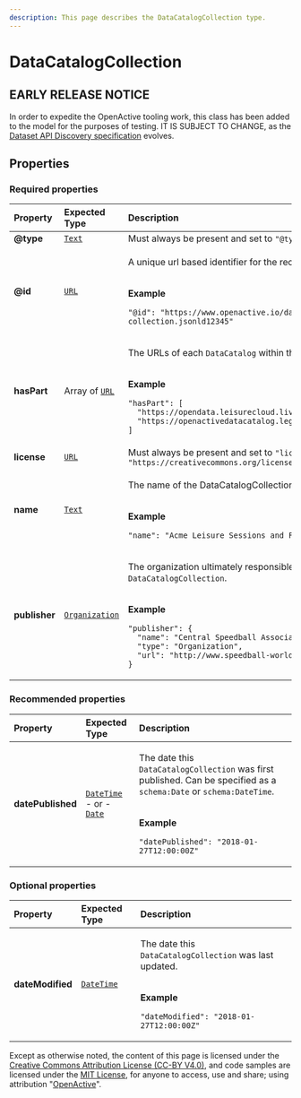 ```yaml
---
description: This page describes the DataCatalogCollection type.
---
```


# DataCatalogCollection

## **EARLY RELEASE NOTICE**
In order to expedite the OpenActive tooling work, this class has been added to the model for the purposes of testing.
IT IS SUBJECT TO CHANGE, as the [Dataset API Discovery specification](https://www.openactive.io/dataset-api-discovery/EditorsDraft/) evolves.



## **Properties**

### **Required properties**
    
<table>
  <thead>
    <tr>
      <th style="text-align:left">Property</th>
      <th style="text-align:left">Expected Type</th>
      <th style="text-align:left">Description</th>
    </tr>
  </thead>
  <tbody>
    <tr>
      <td style="text-align:left"><b>@type</b></td>
      <td style="text-align:left">
        <a href="https://schema.org/Text"><code>Text</code></a>
      </td>
      <td style="text-align:left">
        Must always be present and set to <code>"@type": "DataCatalogCollection"</code>
      </td>
    </tr>
    <tr>
      <td style="text-align:left"><b>@id</b></td>
      <td style="text-align:left">
        <a href="https://schema.org/URL"><code>URL</code></a>
      </td>
      <td style="text-align:left">
        <p>A unique url based identifier for the record</p><p></br><b>Example</b></p><p><code>"@id": "https://www.openactive.io/data-catalogs/data-catalog-collection.jsonld12345"</code></p>
      </td>
    </tr>
    <tr>
      <td style="text-align:left"><b>hasPart</b></td>
      <td style="text-align:left">
        Array of <a href="https://schema.org/URL"><code>URL</code></a>
      </td>
      <td style="text-align:left">
        <p>The URLs of each <code>DataCatalog</code> within this <code>DataCatalogCollection</code>.</p><p></br><b>Example</b></p><p><code>"hasPart": [<br/>&nbsp;&nbsp;&quot;https://opendata.leisurecloud.live/api/datacatalog&quot;,<br/>&nbsp;&nbsp;&quot;https://openactivedatacatalog.legendonlineservices.co.uk/api/DataCatalog&quot;<br/>]</code></p>
      </td>
    </tr>
    <tr>
      <td style="text-align:left"><b>license</b></td>
      <td style="text-align:left">
        <a href="https://schema.org/URL"><code>URL</code></a>
      </td>
      <td style="text-align:left">
        Must always be present and set to <code>"license": "https://creativecommons.org/licenses/by/4.0/"</code>
      </td>
    </tr>
    <tr>
      <td style="text-align:left"><b>name</b></td>
      <td style="text-align:left">
        <a href="https://schema.org/Text"><code>Text</code></a>
      </td>
      <td style="text-align:left">
        <p>The name of the DataCatalogCollection</p><p></br><b>Example</b></p><p><code>"name": "Acme Leisure Sessions and Facilities"</code></p>
      </td>
    </tr>
    <tr>
      <td style="text-align:left"><b>publisher</b></td>
      <td style="text-align:left">
        <a href="https://developer.openactive.io/data-model/types/organization"><code>Organization</code></a>
      </td>
      <td style="text-align:left">
        <p>The organization ultimately responsible for maintaining this <code>DataCatalogCollection</code>.</p><p></br><b>Example</b></p><p><code>"publisher": {<br/>&nbsp;&nbsp;&quot;name&quot;:&nbsp;&quot;Central&nbsp;Speedball&nbsp;Association&quot;,<br/>&nbsp;&nbsp;&quot;type&quot;:&nbsp;&quot;Organization&quot;,<br/>&nbsp;&nbsp;&quot;url&quot;:&nbsp;&quot;http://www.speedball-world.com&quot;<br/>}</code></p>
      </td>
    </tr>
  </tbody>
</table>


### **Recommended properties**
    
<table>
  <thead>
    <tr>
      <th style="text-align:left">Property</th>
      <th style="text-align:left">Expected Type</th>
      <th style="text-align:left">Description</th>
    </tr>
  </thead>
  <tbody>
    <tr>
      <td style="text-align:left"><b>datePublished</b></td>
      <td style="text-align:left">
        <a href="https://schema.org/DateTime"><code>DateTime</code></a><br/> - or - <br/><a href="https://schema.org/Date"><code>Date</code></a>
      </td>
      <td style="text-align:left">
        <p>The date this <code>DataCatalogCollection</code> was first published. Can be specified as a <code>schema:Date</code> or <code>schema:DateTime</code>.</p><p></br><b>Example</b></p><p><code>"datePublished": "2018-01-27T12:00:00Z"</code></p>
      </td>
    </tr>
  </tbody>
</table>


### **Optional properties**
    
<table>
  <thead>
    <tr>
      <th style="text-align:left">Property</th>
      <th style="text-align:left">Expected Type</th>
      <th style="text-align:left">Description</th>
    </tr>
  </thead>
  <tbody>
    <tr>
      <td style="text-align:left"><b>dateModified</b></td>
      <td style="text-align:left">
        <a href="https://schema.org/DateTime"><code>DateTime</code></a>
      </td>
      <td style="text-align:left">
        <p>The date this <code>DataCatalogCollection</code> was last updated.</p><p></br><b>Example</b></p><p><code>"dateModified": "2018-01-27T12:00:00Z"</code></p>
      </td>
    </tr>
  </tbody>
</table>






Except as otherwise noted, the content of this page is licensed under the [Creative Commons Attribution License (CC-BY V4.0)](https://creativecommons.org/licenses/by/4.0/), and code samples are licensed under the [MIT License](https://opensource.org/licenses/MIT), for anyone to access, use and share; using attribution "[OpenActive](https://www.openactive.io/)".
